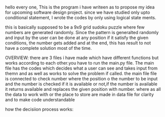 hello every one,
This is the program i have writeen as to propose my idea for upcoming software design project.
since we have studied only upto conditional statement, I wrote the codes by only using logical state ments.

this is basically supposed to be a 9x9 grid sudoku puzzle where few numbers are generated randomly.
Since the pattern is generalted randomly and input by the user can be done at any position if it satisfy the given conditions, the number gets added and at the end, this has result to not have a complete solution most of the time.

OVERVIEW:
there are 3 files i have made which have different functions but works according to each other.you have to run the main.py file. 
The main file has the codes which decides what a user can see and takes input from themn and as well as works to solve the problem if called.
the main file file is connected to check number where the position o the number to be input and the number is checked if it is available or not,if the number is available it returns available and replaces the given position with number.
where as all the data to work with or the place to store are made in data file for clarity and to make code understandable


how the decisiion process works:
